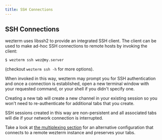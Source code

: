```yaml
---
title: SSH Connections
---
```


## SSH Connections

wezterm uses libssh2 to provide an integrated SSH client.  The
client can be used to make ad-hoc SSH connections to remote hosts
by invoking the client:

```
$ wezterm ssh wez@my.server
```

(checkout `wezterm ssh -h` for more options).

When invoked in this way, wezterm may prompt you for SSH authentication
and once a connection is established, open a new terminal window with
your requested command, or your shell if you didn't specify one.

Creating a new tab will create a new channel in your existing session
so you won't need to re-authenticate for additional tabs that you
create.

SSH sessions created in this way are non-persistent and all associated
tabs will die if your network connection is interrupted.

Take a look at [the multiplexing section](multiplexing.html) for an
alternative configuration that connects to a remote wezterm instance
and preserves your tabs.
